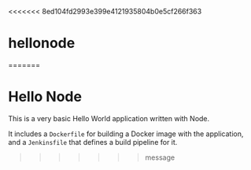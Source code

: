 <<<<<<< 8ed104fd2993e399e4121935804b0e5cf266f363
# hellonode
=======
# Hello Node
This is a very basic Hello World application written with Node.

It includes a `Dockerfile` for building a Docker image with the application, and a `Jenkinsfile` that defines a build pipeline for it.


>>>>>>> message
